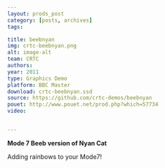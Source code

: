 ```yaml
---
layout: prods_post
category: [posts, archives]
tags: 

title: beebnyan
img: crtc-beebnyan.png
alt: image-alt
team: CRTC
authors: 
year: 2011
type: Graphics Demo
platform: BBC Master
download: crtc-beebnyan.ssd
source: https://github.com/crtc-demos/beebnyan
pouet: http://www.pouet.net/prod.php?which=57734
video: 


---
```


**Mode 7 Beeb version of Nyan Cat**

Adding rainbows to your Mode7!

